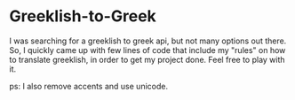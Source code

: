 # Greeklish-to-Greek

I was searching for a greeklish to greek api, but not many options out there. So, I quickly came up with few lines of code that include my "rules" on how to translate greeklish, in order to get my project done. Feel free to play with it.

ps: I also remove accents and use unicode.
